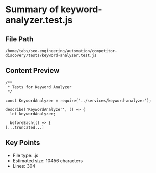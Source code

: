 # Summary of keyword-analyzer.test.js
  
## File Path
`/home/tabs/seo-engineering/automation/competitor-discovery/tests/keyword-analyzer.test.js`

## Content Preview
```
/**
 * Tests for Keyword Analyzer
 */

const KeywordAnalyzer = require('../services/keyword-analyzer');

describe('KeywordAnalyzer', () => {
  let keywordAnalyzer;
  
  beforeEach(() => {
[...truncated...]
```

## Key Points
- File type: .js
- Estimated size: 10456 characters
- Lines: 304
